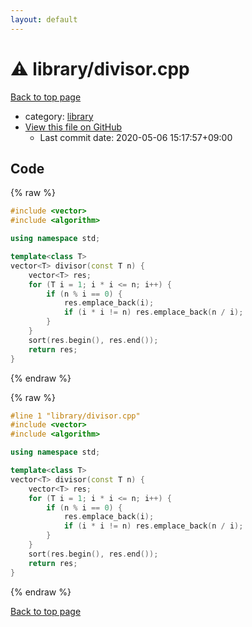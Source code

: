 ```yaml
---
layout: default
---
```


<!-- mathjax config similar to math.stackexchange -->
<script type="text/javascript" async
  src="https://cdnjs.cloudflare.com/ajax/libs/mathjax/2.7.5/MathJax.js?config=TeX-MML-AM_CHTML">
</script>
<script type="text/x-mathjax-config">
  MathJax.Hub.Config({
    TeX: { equationNumbers: { autoNumber: "AMS" }},
    tex2jax: {
      inlineMath: [ ['$','$'] ],
      processEscapes: true
    },
    "HTML-CSS": { matchFontHeight: false },
    displayAlign: "left",
    displayIndent: "2em"
  });
</script>

<script type="text/javascript" src="https://cdnjs.cloudflare.com/ajax/libs/jquery/3.4.1/jquery.min.js"></script>
<script src="https://cdn.jsdelivr.net/npm/jquery-balloon-js@1.1.2/jquery.balloon.min.js" integrity="sha256-ZEYs9VrgAeNuPvs15E39OsyOJaIkXEEt10fzxJ20+2I=" crossorigin="anonymous"></script>
<script type="text/javascript" src="../../assets/js/copy-button.js"></script>
<link rel="stylesheet" href="../../assets/css/copy-button.css" />


# :warning: library/divisor.cpp

<a href="../../index.html">Back to top page</a>

* category: <a href="../../index.html#d521f765a49c72507257a2620612ee96">library</a>
* <a href="{{ site.github.repository_url }}/blob/master/library/divisor.cpp">View this file on GitHub</a>
    - Last commit date: 2020-05-06 15:17:57+09:00




## Code

<a id="unbundled"></a>
{% raw %}
```cpp
#include <vector>
#include <algorithm>

using namespace std;

template<class T>
vector<T> divisor(const T n) {
	vector<T> res;
	for (T i = 1; i * i <= n; i++) {
		if (n % i == 0) {
			res.emplace_back(i);
			if (i * i != n) res.emplace_back(n / i);
		}
	}
	sort(res.begin(), res.end());
	return res;
}

```
{% endraw %}

<a id="bundled"></a>
{% raw %}
```cpp
#line 1 "library/divisor.cpp"
#include <vector>
#include <algorithm>

using namespace std;

template<class T>
vector<T> divisor(const T n) {
	vector<T> res;
	for (T i = 1; i * i <= n; i++) {
		if (n % i == 0) {
			res.emplace_back(i);
			if (i * i != n) res.emplace_back(n / i);
		}
	}
	sort(res.begin(), res.end());
	return res;
}

```
{% endraw %}

<a href="../../index.html">Back to top page</a>

